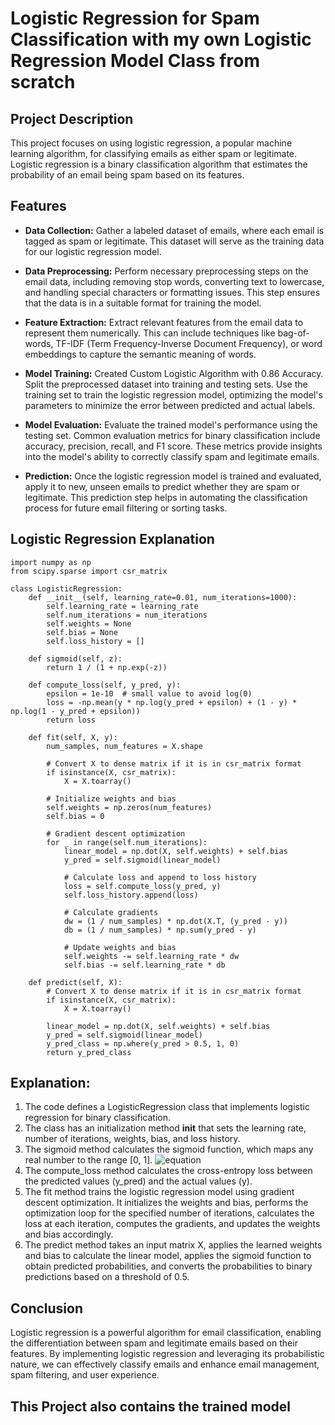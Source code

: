 # Logistic Regression for Spam Classification with my own Logistic Regression Model Class from scratch

## Project Description

This project focuses on using logistic regression, a popular machine learning algorithm, for classifying emails as either spam or legitimate. Logistic regression is a binary classification algorithm that estimates the probability of an email being spam based on its features.

## Features

- **Data Collection:** Gather a labeled dataset of emails, where each email is tagged as spam or legitimate. This dataset will serve as the training data for our logistic regression model.

- **Data Preprocessing:** Perform necessary preprocessing steps on the email data, including removing stop words, converting text to lowercase, and handling special characters or formatting issues. This step ensures that the data is in a suitable format for training the model.

- **Feature Extraction:** Extract relevant features from the email data to represent them numerically. This can include techniques like bag-of-words, TF-IDF (Term Frequency-Inverse Document Frequency), or word embeddings to capture the semantic meaning of words.

- **Model Training:** Created Custom Logistic Algorithm with 0.86 Accuracy. Split the preprocessed dataset into training and testing sets. Use the training set to train the logistic regression model, optimizing the model's parameters to minimize the error between predicted and actual labels.

- **Model Evaluation:** Evaluate the trained model's performance using the testing set. Common evaluation metrics for binary classification include accuracy, precision, recall, and F1 score. These metrics provide insights into the model's ability to correctly classify spam and legitimate emails.

- **Prediction:** Once the logistic regression model is trained and evaluated, apply it to new, unseen emails to predict whether they are spam or legitimate. This prediction step helps in automating the classification process for future email filtering or sorting tasks.


## Logistic Regression Explanation
```code
import numpy as np
from scipy.sparse import csr_matrix

class LogisticRegression:
    def __init__(self, learning_rate=0.01, num_iterations=1000):
        self.learning_rate = learning_rate
        self.num_iterations = num_iterations
        self.weights = None
        self.bias = None
        self.loss_history = []

    def sigmoid(self, z):
        return 1 / (1 + np.exp(-z))

    def compute_loss(self, y_pred, y):
        epsilon = 1e-10  # small value to avoid log(0)
        loss = -np.mean(y * np.log(y_pred + epsilon) + (1 - y) * np.log(1 - y_pred + epsilon))
        return loss

    def fit(self, X, y):
        num_samples, num_features = X.shape

        # Convert X to dense matrix if it is in csr_matrix format
        if isinstance(X, csr_matrix):
            X = X.toarray()

        # Initialize weights and bias
        self.weights = np.zeros(num_features)
        self.bias = 0

        # Gradient descent optimization
        for _ in range(self.num_iterations):
            linear_model = np.dot(X, self.weights) + self.bias
            y_pred = self.sigmoid(linear_model)

            # Calculate loss and append to loss history
            loss = self.compute_loss(y_pred, y)
            self.loss_history.append(loss)

            # Calculate gradients
            dw = (1 / num_samples) * np.dot(X.T, (y_pred - y))
            db = (1 / num_samples) * np.sum(y_pred - y)

            # Update weights and bias
            self.weights -= self.learning_rate * dw
            self.bias -= self.learning_rate * db

    def predict(self, X):
        # Convert X to dense matrix if it is in csr_matrix format
        if isinstance(X, csr_matrix):
            X = X.toarray()

        linear_model = np.dot(X, self.weights) + self.bias
        y_pred = self.sigmoid(linear_model)
        y_pred_class = np.where(y_pred > 0.5, 1, 0)
        return y_pred_class

```

## Explanation:

  1. The code defines a LogisticRegression class that implements logistic regression for binary classification.
  2. The class has an initialization method __init__ that sets the learning rate, number of iterations, weights, bias, and loss history.
  3. The sigmoid method calculates the sigmoid function, which maps any real number to the range [0, 1].
  ![equation](https://latex.codecogs.com/png.latex?\frac{1}{1+e^{m}})
  5. The compute_loss method calculates the cross-entropy loss between the predicted values (y_pred) and the actual values (y).
  6. The fit method trains the logistic regression model using gradient descent optimization. It initializes the weights and bias, performs the optimization loop for the specified number of iterations, calculates the loss at each iteration, computes the gradients, and updates the weights and bias accordingly.
  7. The predict method takes an input matrix X, applies the learned weights and bias to calculate the linear model, applies the sigmoid function to obtain predicted probabilities, and converts the probabilities to binary predictions based on a threshold of 0.5.



## Conclusion

Logistic regression is a powerful algorithm for email classification, enabling the differentiation between spam and legitimate emails based on their features. By implementing logistic regression and leveraging its probabilistic nature, we can effectively classify emails and enhance email management, spam filtering, and user experience.

## This Project also contains the trained model

